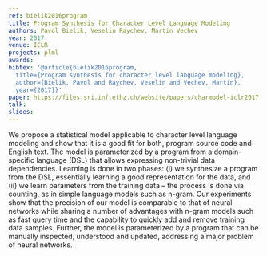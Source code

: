 ```yaml
---
ref: bielik2016program
title: Program Synthesis for Character Level Language Modeling 
authors: Pavol Bielik, Veselin Raychev, Martin Vechev
year: 2017
venue: ICLR
projects: plml
awards:
bibtex: '@article{bielik2016program,
  title={Program synthesis for character level language modeling},
  author={Bielik, Pavol and Raychev, Veselin and Vechev, Martin},
  year={2017}}'
paper: https://files.sri.inf.ethz.ch/website/papers/charmodel-iclr2017.pdf
talk: 
slides: 
---
```


We propose a statistical model applicable to character level language modeling and show that it is a good fit for both, program source code and English text. The model is parameterized by a program from a domain-specific language (DSL) that allows expressing non-trivial data dependencies. Learning is done in two phases: (i) we synthesize a program from the DSL, essentially learning a good representation for the data, and (ii) we learn parameters from the training data – the process is done via counting, as in simple language models such as n-gram. Our experiments show that the precision of our model is comparable to that of neural networks while sharing a number of advantages with n-gram models such as fast query time and the capability to quickly add and remove training data samples. Further, the model is parameterized by a program that can be manually inspected, understood and updated, addressing a major problem of neural networks.
